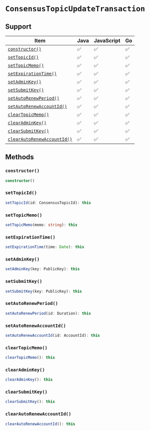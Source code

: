 # `ConsensusTopicUpdateTransaction`

## Support

| Item | Java | JavaScript | Go
| - | - | - | - |
| [`constructor()`](#new) | ✅ | ✅ | ✅
| [`setTopicId()`](#setTopicId) | ✅ | ✅ | ✅
| [`setTopicMemo()`](#setTopicMemo) | ✅ | ✅ | ✅
| [`setExpirationTime()`](#setExpirationTime) | ✅ | ✅ | ✅
| [`setAdminKey()`](#setAdminKey) | ✅ | ✅ | ✅
| [`setSubmitKey()`](#setSubmitKey) | ✅ | ✅ | ✅
| [`setAutoRenewPeriod()`](#setAutoRenewPeriod) | ✅ | ✅ | ✅
| [`setAutoRenewAccountId()`](#setAutoRenewAccountId) | ✅ | ✅ | ✅
| [`clearTopicMemo()`](#clearTopicMemo) | ✅ | ✅ | ✅
| [`clearAdminKey()`](#clearAdminKey) | ✅ | ✅ | ✅
| [`clearSubmitKey()`](#clearSubmitKey) | ✅ | ✅ | ✅
| [`clearAutoRenewAccountId()`](#clearAutoRenewAccountId) | ✅ | ✅ | ✅

## Methods

### `constructor()`

```typescript
constructor()
```

### `setTopicId()`

```typescript
setTopicId(id: ConsensusTopicId): this
```

### `setTopicMemo()`

```typescript
setTopicMemo(memo: string): this
```

### `setExpirationTime()`

```typescript
setExpirationTime(time: Date): this
```

### `setAdminKey()`

```typescript
setAdminKey(key: PublicKey): this
```

### `setSubmitKey()`

```typescript
setSubmitKey(key: PublicKey): this
```

### `setAutoRenewPeriod()`

```typescript
setAutoRenewPeriod(id: Duration): this
```

### `setAutoRenewAccountId()`

```typescript
setAutoRenewAccountId(id: AccountId): this
```

### `clearTopicMemo()`

```typescript
clearTopicMemo(): this
```

### `clearAdminKey()`

```typescript
clearAdminKey(): this
```

### `clearSubmitKey()`

```typescript
clearSubmitKey(): this
```

### `clearAutoRenewAccountId()`

```typescript
clearAutoRenewAccountId(): this
```


